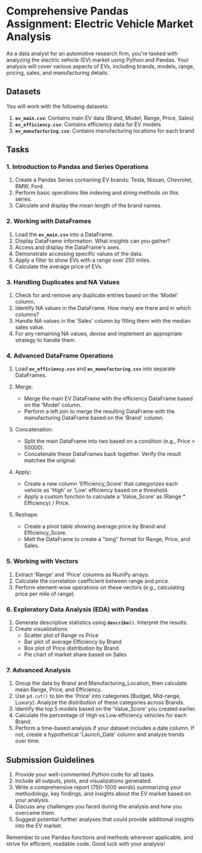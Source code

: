 # Comprehensive Pandas Assignment: Electric Vehicle Market Analysis

As a data analyst for an automotive research firm, you're tasked with analyzing the electric vehicle (EV) market using Python and Pandas. Your analysis will cover various aspects of EVs, including brands, models, range, pricing, sales, and manufacturing details.

## Datasets

You will work with the following datasets:

1. **`ev_main.csv`**: Contains main EV data (Brand, Model, Range, Price, Sales)
2. **`ev_efficiency.csv`**: Contains efficiency data for EV models
3. **`ev_manufacturing.csv`**: Contains manufacturing locations for each brand

## Tasks

### 1. Introduction to Pandas and Series Operations

1. Create a Pandas Series containing EV brands: Tesla, Nissan, Chevrolet, BMW, Ford.
2. Perform basic operations like indexing and string methods on this series.
3. Calculate and display the mean length of the brand names.

### 2. Working with DataFrames

1. Load the **`ev_main.csv`** into a DataFrame.
2. Display DataFrame information. What insights can you gather?
3. Access and display the DataFrame's axes.
4. Demonstrate accessing specific values of the data.
5. Apply a filter to show EVs with a range over 250 miles.
6. Calculate the average price of EVs.

### 3. Handling Duplicates and NA Values

1. Check for and remove any duplicate entries based on the 'Model' column.
2. Identify NA values in the DataFrame. How many are there and in which columns?
3. Handle NA values in the 'Sales' column by filling them with the median sales value.
4. For any remaining NA values, devise and implement an appropriate strategy to handle them.

### 4. Advanced DataFrame Operations

1. Load **`ev_efficiency.csv`** and **`ev_manufacturing.csv`** into separate DataFrames.

2. Merge:

   - Merge the main EV DataFrame with the efficiency DataFrame based on the 'Model' column.
   - Perform a left join to merge the resulting DataFrame with the manufacturing DataFrame based on the 'Brand' column.

3. Concatenation:

   - Split the main DataFrame into two based on a condition (e.g., Price > 50000).
   - Concatenate these DataFrames back together. Verify the result matches the original.

4. Apply:

   - Create a new column 'Efficiency_Score' that categorizes each vehicle as 'High' or 'Low' efficiency based on a threshold.
   - Apply a custom function to calculate a 'Value_Score' as (Range \* Efficiency) / Price.

5. Reshape:
   - Create a pivot table showing average price by Brand and Efficiency_Score.
   - Melt the DataFrame to create a "long" format for Range, Price, and Sales.

### 5. Working with Vectors

1. Extract 'Range' and 'Price' columns as NumPy arrays.
2. Calculate the correlation coefficient between range and price.
3. Perform element-wise operations on these vectors (e.g., calculating price per mile of range).

### 6. Exploratory Data Analysis (EDA) with Pandas

1. Generate descriptive statistics using **`describe()`**. Interpret the results.
2. Create visualizations:
   - Scatter plot of Range vs Price
   - Bar plot of average Efficiency by Brand
   - Box plot of Price distribution by Brand
   - Pie chart of market share based on Sales

### 7. Advanced Analysis

1. Group the data by Brand and Manufacturing_Location, then calculate mean Range, Price, and Efficiency.
2. Use `pd.cut()` to bin the 'Price' into categories (Budget, Mid-range, Luxury). Analyze the distribution of these categories across Brands.
3. Identify the top 5 models based on the 'Value_Score' you created earlier.
4. Calculate the percentage of High vs Low efficiency vehicles for each Brand.
5. Perform a time-based analysis if your dataset includes a date column. If not, create a hypothetical 'Launch_Date' column and analyze trends over time.

## Submission Guidelines

1. Provide your well-commented Python code for all tasks.
2. Include all outputs, plots, and visualizations generated.
3. Write a comprehensive report (750-1000 words) summarizing your methodology, key findings, and insights about the EV market based on your analysis.
4. Discuss any challenges you faced during the analysis and how you overcame them.
5. Suggest potential further analyses that could provide additional insights into the EV market.

Remember to use Pandas functions and methods wherever applicable, and strive for efficient, readable code. Good luck with your analysis!
